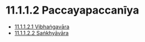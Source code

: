 

# 11.1.1.2 Paccayapaccanīya

* [11.1.1.2.1 Vibhaṅgavāra](11.1.1.2/11.1.1.2.1.md)
* [11.1.1.2.2 Saṅkhyāvāra](11.1.1.2/11.1.1.2.2.md)



